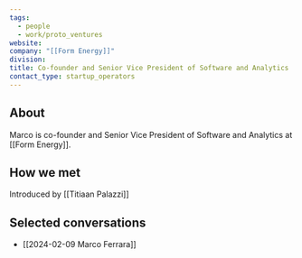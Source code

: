 ```yaml
---
tags:
  - people
  - work/proto_ventures
website: 
company: "[[Form Energy]]"
division: 
title: Co-founder and Senior Vice President of Software and Analytics
contact_type: startup_operators
---
```

## About
Marco is co-founder and Senior Vice President of Software and Analytics at [[Form Energy]].

## How we met
Introduced by [[Titiaan Palazzi]]

## Selected conversations
- [[2024-02-09 Marco Ferrara]]